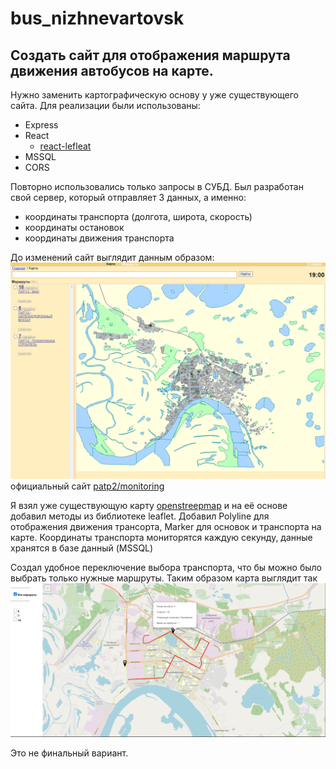 # bus_nizhnevartovsk
## Создать сайт для отображения маршрута движения автобусов на карте. 
Нужно заменить картографическую основу у уже существующего сайта. Для реализации были использованы:
- Express 
- React
  - [react-lefleat](https://react-leaflet.js.org/docs/start-setup/) 
- MSSQL
- CORS

Повторно использовались только запросы в СУБД.
Был разработан свой сервер, который отправляет 3 данных, а именно: 
- координаты транспорта (долгота, широта, скорость)
- координаты остановок
- координаты движения транспорта

До изменений сайт выглядит данным образом: ![alt text](image/image.png)   
официальный сайт [patp2/monitoring](http://www.patp2-nv.ru/monitoring/)

Я взял уже существующую карту [openstreepmap](https://www.openstreetmap.org/#map=0/18/-44) и на её основе добавил методы из библиотеке leaflet. Добавил Polyline для отображения движения трансорта, Marker для основок и транспорта на карте. Координаты транспорта мониторятся каждую секунду, данные хранятся в базе данный (MSSQL)

Создал удобное переключение выбора транспорта, что бы можно было выбрать только нужные маршруты.
Таким образом карта выглядит так![alt text](image/image-1.png)

Это не финальный вариант.
